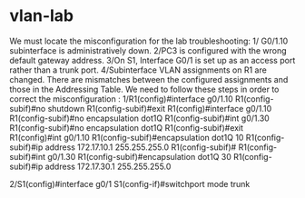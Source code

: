 # vlan-lab
We must locate the misconfiguration for the lab troubleshooting:
1/ G0/1.10 subinterface is administratively down.
2/PC3 is configured with the wrong default gateway address.
3/On S1, Interface G0/1 is set up as an access port rather than a trunk port.
4/Subinterface  VLAN assignments on R1 are changed. There are mismatches between the configured assignments and those in the Addressing Table.
We need to follow these steps in order to correct the misconfiguration :
1/R1(config)#interface g0/1.10
R1(config-subif)#no shutdown
R1(config-subif)#exit
R1(config)#interface g0/1.10
R1(config-subif)#no encapsulation dot1Q 
R1(config-subif)#int g0/1.30
R1(config-subif)#no encapsulation dot1Q 
R1(config-subif)#exit
R1(config)#int g0/1.10
R1(config-subif)#encapsulation dot1Q 10
R1(config-subif)#ip address 172.17.10.1 255.255.255.0
R1(config-subif)#
R1(config-subif)#int g0/1.30
R1(config-subif)#encapsulation dot1Q 30
R1(config-subif)#ip address 172.17.30.1 255.255.255.0

2/S1(config)#interface g0/1
S1(config-if)#switchport mode trunk
